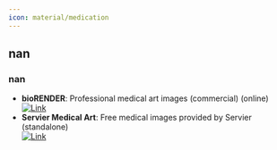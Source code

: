 ```yaml
---
icon: material/medication
---
```



## **nan**
### **nan**
- **bioRENDER**: Professional medical art images (commercial) (online)  
	[![Link](https://img.shields.io/badge/Link-online-brightgreen?style=for-the-badge&logo=cachet&logoColor=65FF8F)](https://biorender.com/)  
- **Servier Medical Art**: Free medical images provided by Servier (standalone)  
	[![Link](https://img.shields.io/badge/Link-online-brightgreen?style=for-the-badge&logo=cachet&logoColor=65FF8F)](https://smart.servier.com/)  
